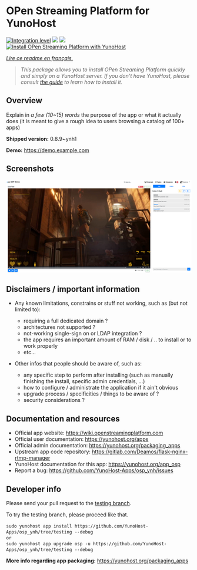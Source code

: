 <!--
N.B.: This README was automatically generated by https://github.com/YunoHost/apps/tree/master/tools/README-generator
It shall NOT be edited by hand.
-->

# OPen Streaming Platform for YunoHost

[![Integration level](https://dash.yunohost.org/integration/osp.svg)](https://dash.yunohost.org/appci/app/osp) ![](https://ci-apps.yunohost.org/ci/badges/osp.status.svg) ![](https://ci-apps.yunohost.org/ci/badges/osp.maintain.svg)  
[![Install OPen Streaming Platform with YunoHost](https://install-app.yunohost.org/install-with-yunohost.svg)](https://install-app.yunohost.org/?app=osp)

*[Lire ce readme en français.](./README_fr.md)*

> *This package allows you to install OPen Streaming Platform quickly and simply on a YunoHost server.
If you don't have YunoHost, please consult [the guide](https://yunohost.org/#/install) to learn how to install it.*

## Overview

Explain in *a few (10~15) words* the purpose of the app or what it actually does (it is meant to give a rough idea to users browsing a catalog of 100+ apps)

**Shipped version:** 0.8.9~ynh1

**Demo:** https://demo.example.com

## Screenshots

![](./doc/screenshots/screenshot.png)

## Disclaimers / important information

* Any known limitations, constrains or stuff not working, such as (but not limited to):
    * requiring a full dedicated domain ?
    * architectures not supported ?
    * not-working single-sign on or LDAP integration ?
    * the app requires an important amount of RAM / disk / .. to install or to work properly
    * etc...

* Other infos that people should be aware of, such as:
    * any specific step to perform after installing (such as manually finishing the install, specific admin credentials, ...)
    * how to configure / administrate the application if it ain't obvious
    * upgrade process / specificities / things to be aware of ?
    * security considerations ?

## Documentation and resources

* Official app website: https://wiki.openstreamingplatform.com
* Official user documentation: https://yunohost.org/apps
* Official admin documentation: https://yunohost.org/packaging_apps
* Upstream app code repository: https://gitlab.com/Deamos/flask-nginx-rtmp-manager
* YunoHost documentation for this app: https://yunohost.org/app_osp
* Report a bug: https://github.com/YunoHost-Apps/osp_ynh/issues

## Developer info

Please send your pull request to the [testing branch](https://github.com/YunoHost-Apps/osp_ynh/tree/testing).

To try the testing branch, please proceed like that.
```
sudo yunohost app install https://github.com/YunoHost-Apps/osp_ynh/tree/testing --debug
or
sudo yunohost app upgrade osp -u https://github.com/YunoHost-Apps/osp_ynh/tree/testing --debug
```

**More info regarding app packaging:** https://yunohost.org/packaging_apps